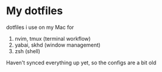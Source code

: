 # My dotfiles

dotfiles i use on my Mac for
1. nvim, tmux (terminal workflow)
2. yabai, skhd (window management)
3. zsh (shell)

Haven't synced everything up yet, so the configs are a bit old
